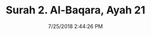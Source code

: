 ---
title       : "Surah 2. Al-Baqara, Ayah 21"
date        : 7/25/2018 2:44:26 PM
draft       : false
type        : "quran"
layout      : "compare"
BookCode    : "CMP"
SurahNumber : "2"
AyahNumber  : "21"
TotalAyah   : "286"
---